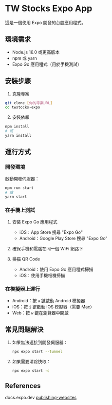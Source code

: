 # TW Stocks Expo App

這是一個使用 Expo 開發的台股應用程式。

## 環境需求

- Node.js 16.0 或更高版本
- npm 或 yarn
- Expo Go 應用程式（用於手機測試）

## 安裝步驟

1. 克隆專案
```bash
git clone [你的專案URL]
cd twstocks-expo
```

2. 安裝依賴
```bash
npm install
# 或
yarn install
```

## 運行方式

### 開發環境

啟動開發伺服器：
```bash
npm run start
# 或
yarn start
```

### 在手機上測試

1. 安裝 Expo Go 應用程式
   - iOS：App Store 搜尋 "Expo Go"
   - Android：Google Play Store 搜尋 "Expo Go"

2. 確保手機和電腦在同一個 WiFi 網路下

3. 掃描 QR Code
   - Android：使用 Expo Go 應用程式掃描
   - iOS：使用手機相機掃描

### 在模擬器上運行

- Android：按 `a` 鍵啟動 Android 模擬器
- iOS：按 `i` 鍵啟動 iOS 模擬器（需要 Mac）
- Web：按 `w` 鍵在瀏覽器中開啟

## 常見問題解決

1. 如果無法連接到開發伺服器：
   ```bash
   npx expo start --tunnel
   ```

2. 如果需要清除快取：
   ```bash
   npx expo start -c
   ```


## References

docs.expo.dev [publishing-websites](https://docs.expo.dev/guides/publishing-websites/)